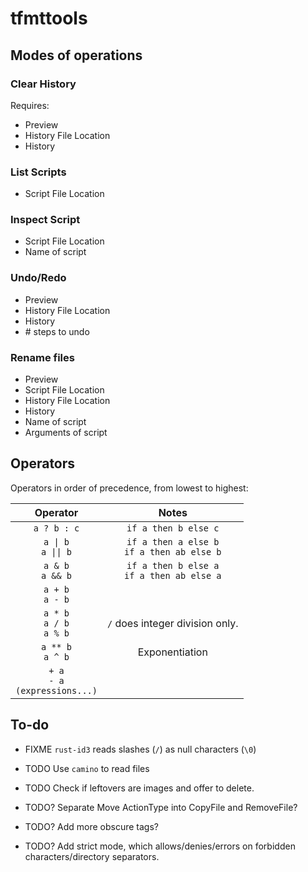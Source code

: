 # tfmttools

## Modes of operations

### Clear History

Requires:

- Preview
- History File Location
- History

### List Scripts

- Script File Location

### Inspect Script

- Script File Location
- Name of script

### Undo/Redo

- Preview
- History File Location
- History
- \# steps to undo

### Rename files

- Preview
- Script File Location
- History File Location
- History
- Name of script
- Arguments of script

## Operators

Operators in order of precedence, from lowest to highest:

|               Operator               |                     Notes                     |
| :----------------------------------: | :-------------------------------------------: |
|             `a ? b : c`              |             `if a then b else c`              |
|        `a \| b`<br>`a \|\| b`        | `if a then a else b`<br>`if a then ab else b` |
|         `a & b`<br>`a && b`          | `if a then b else a`<br>`if a then ab else a` |
|          `a + b`<br>`a - b`          |                                               |
|    `a * b`<br>`a / b`<br>`a % b`     |        `/` does integer division only.        |
|         `a ** b`<br>`a ^ b`          |                Exponentiation                 |
| `+ a`<br>`- a`<br>`(expressions...)` |                                               |

## To-do

- FIXME `rust-id3` reads slashes (`/`) as null characters (`\0`)
- TODO Use `camino` to read files
- TODO Check if leftovers are images and offer to delete.
- TODO? Separate Move ActionType into CopyFile and RemoveFile?

- TODO? Add more obscure tags?
- TODO? Add strict mode, which allows/denies/errors on forbidden characters/directory separators.
